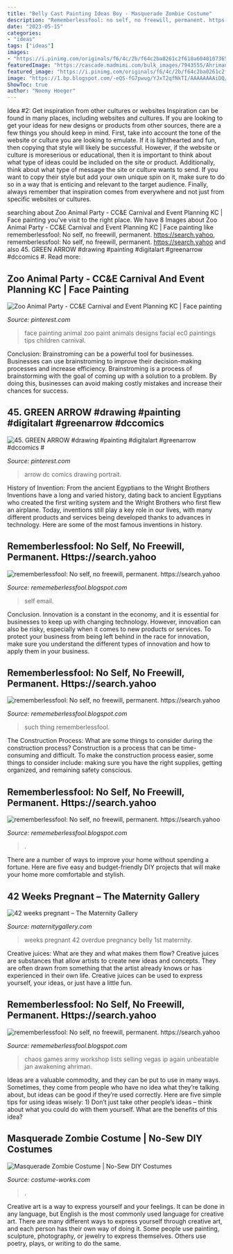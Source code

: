 ```yaml
---
title: "Belly Cast Painting Ideas Boy - Masquerade Zombie Costume"
description: "Rememberlessfool: no self, no freewill, permanent. https://search.yahoo"
date: "2023-05-15"
categories:
- "ideas"
tags: ["ideas"]
images:
- "https://i.pinimg.com/originals/f6/4c/2b/f64c2ba0261c2f610a60401073654ff0.jpg"
featuredImage: "https://cascade.madmimi.com/bulk_images/7943555/Ahriman-The-Exile20191104-31990-18idhot.jpg?1572872563"
featured_image: "https://i.pinimg.com/originals/f6/4c/2b/f64c2ba0261c2f610a60401073654ff0.jpg"
image: "https://1.bp.blogspot.com/-eQS-fG7pwug/YJxT2qfNkTI/AAAAAAAAiDQ/PKTtkJl4eogc8sPOHYGh00pzuLPwB6gTgCLcBGAsYHQ/s2048/20210424_142132.jpg"
ShowToc: true
author: "Noemy Hoeger"
---
```



Idea #2: Get inspiration from other cultures or websites
Inspiration can be found in many places, including websites and cultures. If you are looking to get your ideas for new designs or products from other sources, there are a few things you should keep in mind. First, take into account the tone of the website or culture you are looking to emulate. If it is lighthearted and fun, then copying that style will likely be successful. However, if the website or culture is moreserious or educational, then it is important to think about what type of ideas could be included on the site or product. Additionally, think about what type of message the site or culture wants to send. If you want to copy their style but add your own unique spin on it, make sure to do so in a way that is enticing and relevant to the target audience. Finally, always remember that inspiration comes from everywhere and not just from specific websites or cultures.

	

		
searching about Zoo Animal Party - CC&amp;E Carnival and Event Planning KC | Face painting you've visit to the right place. We have 8 Images about Zoo Animal Party - CC&amp;E Carnival and Event Planning KC | Face painting like rememberlessfool: No self, no freewill, permanent. https://search.yahoo, rememberlessfool: No self, no freewill, permanent. https://search.yahoo and also 45. GREEN ARROW #drawing #painting #digitalart #greenarrow #dccomics #. Read more:
		
    
## Zoo Animal Party - CC&amp;E Carnival And Event Planning KC | Face Painting

<img loading=lazy src="https://i.pinimg.com/originals/f6/4c/2b/f64c2ba0261c2f610a60401073654ff0.jpg" onerror="this.onerror=null;this.src='https://tse3.mm.bing.net/th?id=OIP.SD7C_I5wtblAN90IHKbZlwHaJ1&amp;pid=15.1';" alt="Zoo Animal Party - CC&amp;E Carnival and Event Planning KC | Face painting">

_Source: pinterest.com_

>face painting animal zoo paint animals designs facial ec0 paintings tips children carnival. 

	

Conclusion: Brainstroming can be a powerful tool for businesses.
Businesses can use brainstroming to improve their decision-making processes and increase efficiency. Brainstroming is a process of brainstorming with the goal of coming up with a solution to a problem. By doing this, businesses can avoid making costly mistakes and increase their chances for success.

    
## 45. GREEN ARROW #drawing #painting #digitalart #greenarrow #dccomics #

<img loading=lazy src="https://i.pinimg.com/736x/7f/ca/96/7fca96c56dfc5aa1a232aaa3e4711570--arrow-drawing-green-arrow.jpg" onerror="this.onerror=null;this.src='https://tse4.mm.bing.net/th?id=OIP.CZyMVkwn0mibDK_wM1NxmwHaHa&amp;pid=15.1';" alt="45. GREEN ARROW #drawing #painting #digitalart #greenarrow #dccomics #">

_Source: pinterest.com_

>arrow dc comics drawing portrait. 

	

History of Invention: From the ancient Egyptians to the Wright Brothers
Inventions have a long and varied history, dating back to ancient Egyptians who created the first writing system and the Wright Brothers who first flew an airplane. Today, inventions still play a key role in our lives, with many different products and services being developed thanks to advances in technology. Here are some of the most famous inventions in history.

    
## Rememberlessfool: No Self, No Freewill, Permanent. Https://search.yahoo

<img loading=lazy src="https://1.bp.blogspot.com/-l0p_V9Z8CzE/Xjn7550BatI/AAAAAAAAcVU/BBp3kzZrRRgihyT86q4-JLuC_Tg9Eu3rACLcBGAsYHQ/s1600/Untitled300.png" onerror="this.onerror=null;this.src='https://tse4.mm.bing.net/th?id=OIP.XmXTJHEBWLueNKoJ7ul5NQHaEK&amp;pid=15.1';" alt="rememberlessfool: No self, no freewill, permanent. https://search.yahoo">

_Source: rememeberlessfool.blogspot.com_

>self email. 

	

Conclusion.
Innovation is a constant in the economy, and it is essential for businesses to keep up with changing technology. However, innovation can also be risky, especially when it comes to new products or services. To protect your business from being left behind in the race for innovation, make sure you understand the different types of innovation and how to apply them in your business.

    
## Rememberlessfool: No Self, No Freewill, Permanent. Https://search.yahoo

<img loading=lazy src="https://1.bp.blogspot.com/-hdpDFSQvoXE/XesQ8PnQ8HI/AAAAAAAAbmA/L8F9Rs89yRovu-oPaNGOgfso0R5RDMJWgCLcBGAsYHQ/s1600/Untitled40.png" onerror="this.onerror=null;this.src='https://tse2.mm.bing.net/th?id=OIP.Cb-3V-lO3kfDj40ZvFN0ggHaEK&amp;pid=15.1';" alt="rememberlessfool: No self, no freewill, permanent. https://search.yahoo">

_Source: rememeberlessfool.blogspot.com_

>such thing rememberlessfool. 

	

The Construction Process: What are some things to consider during the construction process?
Construction is a process that can be time-consuming and difficult. To make the construction process easier, some things to consider include: making sure you have the right supplies, getting organized, and remaining safety conscious.

    
## Rememberlessfool: No Self, No Freewill, Permanent. Https://search.yahoo

<img loading=lazy src="https://1.bp.blogspot.com/-eQS-fG7pwug/YJxT2qfNkTI/AAAAAAAAiDQ/PKTtkJl4eogc8sPOHYGh00pzuLPwB6gTgCLcBGAsYHQ/s2048/20210424_142132.jpg" onerror="this.onerror=null;this.src='https://tse1.mm.bing.net/th?id=OIP.vOKWFPzm4Y8j0eT1gvADcwHaJ4&amp;pid=15.1';" alt="rememberlessfool: No self, no freewill, permanent. https://search.yahoo">

_Source: rememeberlessfool.blogspot.com_

>. 

	

There are a number of ways to improve your home without spending a fortune. Here are five easy and budget-friendly DIY projects that will make your home more comfortable and stylish.

    
## 42 Weeks Pregnant – The Maternity Gallery

<img loading=lazy src="http://maternitygallery.com/wp-content/uploads/42-weeks-pregnant-overdue-pregnant-belly.jpg" onerror="this.onerror=null;this.src='https://tse1.mm.bing.net/th?id=OIP.5B_cu9-5yT8-YQGnqRszaAHaNK&amp;pid=15.1';" alt="42 weeks pregnant – The Maternity Gallery">

_Source: maternitygallery.com_

>weeks pregnant 42 overdue pregnancy belly 1st maternity. 

	

Creative juices: What are they and what makes them flow?
Creative juices are substances that allow artists to create new ideas and concepts. They are often drawn from something that the artist already knows or has experienced in their own life. Creative juices can be used to express yourself, your ideas, or just have a little fun.

    
## Rememberlessfool: No Self, No Freewill, Permanent. Https://search.yahoo

<img loading=lazy src="https://cascade.madmimi.com/bulk_images/7943555/Ahriman-The-Exile20191104-31990-18idhot.jpg?1572872563" onerror="this.onerror=null;this.src='https://tse1.mm.bing.net/th?id=OIP.JNVfGXhn2PQWhUoTTaNVcgHaET&amp;pid=15.1';" alt="rememberlessfool: No self, no freewill, permanent. https://search.yahoo">

_Source: rememeberlessfool.blogspot.com_

>chaos games army workshop lists selling vegas ip again unbeatable jan awakening ahriman. 

	

Ideas are a valuable commodity, and they can be put to use in many ways. Sometimes, they come from people who have no idea what they’re talking about, but ideas can be good if they’re used correctly. Here are five simple tips for using ideas wisely: 1) Don’t just take other people’s ideas – think about what you could do with them yourself. What are the benefits of this idea?

    
## Masquerade Zombie Costume | No-Sew DIY Costumes

<img loading=lazy src="https://photos.costume-works.com/full/masquerade_zombie.jpg" onerror="this.onerror=null;this.src='https://tse1.mm.bing.net/th?id=OIP.WJC7c4hThhXHFG42rNeWsgHaMk&amp;pid=15.1';" alt="Masquerade Zombie Costume | No-Sew DIY Costumes">

_Source: costume-works.com_

>. 

	

Creative art is a way to express yourself and your feelings. It can be done in any language, but English is the most commonly used language for creative art. There are many different ways to express yourself through creative art, and each person has their own way of doing it. Some people use painting, sculpture, photography, or jewelry to express themselves. Others use poetry, plays, or writing to do the same.

